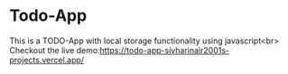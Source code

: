 # Todo-App
This is a TODO-App with local storage functionality using javascript<br\>
Checkout the live demo:https://todo-app-sivharinair2001s-projects.vercel.app/

